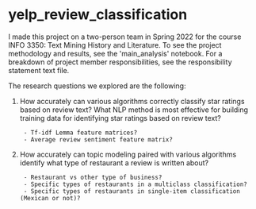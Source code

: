 # yelp_review_classification

I made this project on a two-person team in Spring 2022 for the course INFO 3350: Text Mining History and Literature.
To see the project methodology and results, see the 'main_analysis' notebook. For a breakdown of project member responsibilities, see the responsibility statement text file.

The research questions we explored are the following:
1. How accurately can various algorithms correctly classify star ratings based on review text? What NLP method is most effective for building training data for identifying star ratings based on review text?
   
        - Tf-idf Lemma feature matrices?
        - Average review sentiment feature matrix?
    
3. How accurately can topic modeling paired with various algorithms identify what type of restaurant a review is written about?
   
        - Restaurant vs other type of business?
        - Specific types of restaurants in a multiclass classification?
        - Specific types of restaurants in single-item classification (Mexican or not)?
